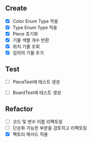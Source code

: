 ## Create
- [X] Color Enum Type 적용
- [X] Type Enum Type 적용
- [X] Piece 초기화
- [X] 기물 색별 개수 반환
- [X] 위치 기물 조회
- [X] 임의의 기물 추가

## Test
- [ ] PieceTest에 테스트 생성
- [ ] BoardTest에 테스트 생성


## Refactor
- [ ] 코드 및 변수 이름 리팩토링
- [ ] 단순화 가능한 부분을 검토하고 리팩토링
- [X] 펙토리 메서드 적용
